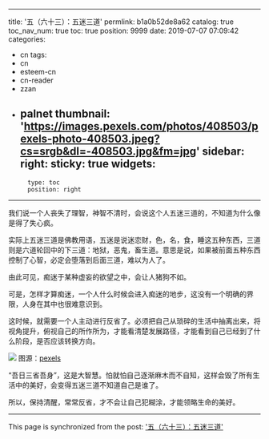 
---
title: '五（六十三）：五迷三道'
permlink: b1a0b52de8a62
catalog: true
toc_nav_num: true
toc: true
position: 9999
date: 2019-07-07 07:09:42
categories:
- cn
tags:
- cn
- esteem-cn
- cn-reader
- zzan
- palnet
thumbnail: 'https://images.pexels.com/photos/408503/pexels-photo-408503.jpeg?cs=srgb&dl=-408503.jpg&fm=jpg'
sidebar:
    right:
        sticky: true
widgets:
    -
        type: toc
        position: right
---


我们说一个人丧失了理智，神智不清时，会说这个人五迷三道的，不知道为什么像是得了失心疯。

实际上五迷三道是佛教用语，五迷是说迷恋财，色，名，食，睡这五种东西，三道则是六道轮回中的下三道：地狱，恶鬼，畜生道。意思是说，如果被前面五种东西控制了心智，必定会堕落到后面三道，难以为人了。

由此可见，痴迷于某种虚妄的欲望之中，会让人猪狗不如。

可是，怎样才算痴迷，一个人什么时候会进入痴迷的地步，这没有一个明确的界限，人身在其中也很难意识到。

这时候，就需要一个人主动进行反省了。必须把自己从琐碎的生活中抽离出来，将视角提升，俯视自己的所作所为，才能看清楚发展路径，才能看到自己已经到了什么阶段，是否应该转换方向。

![](https://images.pexels.com/photos/408503/pexels-photo-408503.jpeg?cs=srgb&dl=-408503.jpg&fm=jpg)
图源：[pexels](https://images.pexels.com/photos/408503/pexels-photo-408503.jpeg?cs=srgb&dl=-408503.jpg&fm=jpg)

“吾日三省吾身”，这是大智慧。怕就怕自己逐渐麻木而不自知，这样会毁了所有生活中的美好，会变得五迷三道不知道自己是谁了。

所以，保持清醒，常常反省，才不会让自己犯糊涂，才能领略生命的美好。

- - -

This page is synchronized from the post: ['五（六十三）：五迷三道'](https://steemit.com/@julian2013/b1a0b52de8a62)

